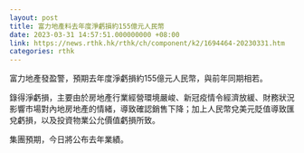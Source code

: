 ```yaml
---
layout: post
title: 富力地產料去年度淨虧損約155億元人民幣
date: 2023-03-31 14:57:51.000000000 +08:00
link: https://news.rthk.hk/rthk/ch/component/k2/1694464-20230331.htm
categories: rthk
---
```


富力地產發盈警，預期去年度淨虧損約155億元人民幣，與前年同期相若。

錄得淨虧損，主要由於房地產行業經營環境嚴峻、新冠疫情令經濟放緩、財務狀況影響市場對內地房地產的情緒，導致確認銷售下降；加上人民幣兌美元貶值導致匯兌虧損，以及投資物業公允價值虧損所致。

集團預期，今日將公布去年業績。
